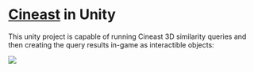 # [Cineast](https://github.com/vitrivr/cineast) in Unity

This unity project is capable of running Cineast 3D similarity queries and then creating the query results in-game as interactible objects:

![](https://i.imgur.com/fWuM2PU.png)
